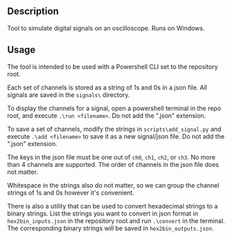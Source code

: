 ## Description

Tool to simulate digital signals on an oscilloscope. Runs on Windows.

## Usage

The tool is intended to be used with a Powershell CLI set to the repository root.

Each set of channels is stored as a string of 1s and 0s in a json file. All signals are saved in the ```signals\``` directory.

To display the channels for a signal, open a powershell terminal in the repo root, and execute ```.\run <filename>```. Do not add the ".json" extension.

To save a set of channels, modify the strings in ```scripts\add_signal.py```  and execute ```.\add <filename>``` to save it as a new signal/json file. Do not add the ".json" extension.

The keys in the json file must be one out of ```ch0```, ```ch1```, ```ch2```, or ```ch3```. No more than 4 channels are supported. The order of channels in the json file does not matter.

Whitespace in the strings also do not matter, so we can group the channel strings of 1s and 0s however it's convenient.

There is also a utility that can be used to convert hexadecimal strings to a binary strings. List the strings you want to convert in json format in ```hex2bin_inputs.json``` in the repository root and run ```.\convert``` in the terminal. The corresponding binary strings will be saved in ```hex2bin_outputs.json```.